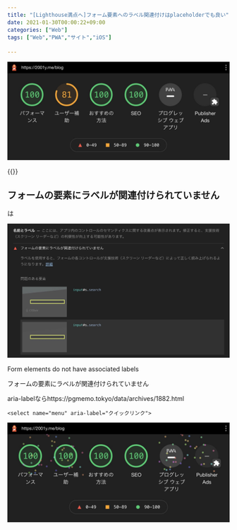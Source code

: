 ```yaml
---
title: "[Lighthouse満点へ]フォーム要素へのラベル関連付けはplaceholderでも良い"
date: 2021-01-30T00:00:22+09:00
categories: ["Web"]
tags: ["Web","PWA","サイト","iOS"]

---
```




![](../../../images/lighthouse-placeholder-0.jpg)

{{<ad>}}

## フォームの要素にラベルが関連付けられていません

は

![フォームの要素にラベルが関連付けられていません](../../../images/lighthouse-placeholder-1.jpg)



Form elements do not have associated labels

フォームの要素にラベルが関連付けられていません







aria-labelならhttps://pgmemo.tokyo/data/archives/1882.html

```
<select name="menu" aria-label="クイックリンク">
```





![こんな祝福エフェクトあるんだ](../../../images/lighthouse.jpg)